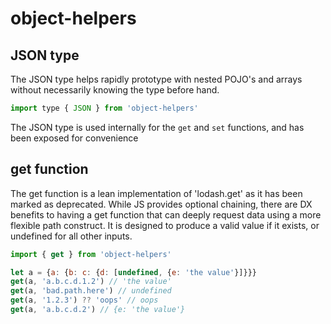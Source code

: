 # object-helpers

## JSON type

The JSON type helps rapidly prototype with nested POJO's and arrays without necessarily knowing the type before hand.

```js
import type { JSON } from 'object-helpers'
```

The JSON type is used internally for the `get` and `set` functions, and has been exposed for convenience

## get function

The get function is a lean implementation of 'lodash.get' as it has been marked as deprecated.
While JS provides optional chaining, there are DX benefits to having a get function that can deeply request data using a more flexible path construct. It is designed to produce a valid value if it exists, or undefined for all other inputs.

```js
import { get } from 'object-helpers'

let a = {a: {b: c: {d: [undefined, {e: 'the value'}]}}}
get(a, 'a.b.c.d.1.2') // 'the value'
get(a, 'bad.path.here') // undefined
get(a, '1.2.3') ?? 'oops' // oops
get(a, 'a.b.c.d.2') // {e: 'the value'}
```
